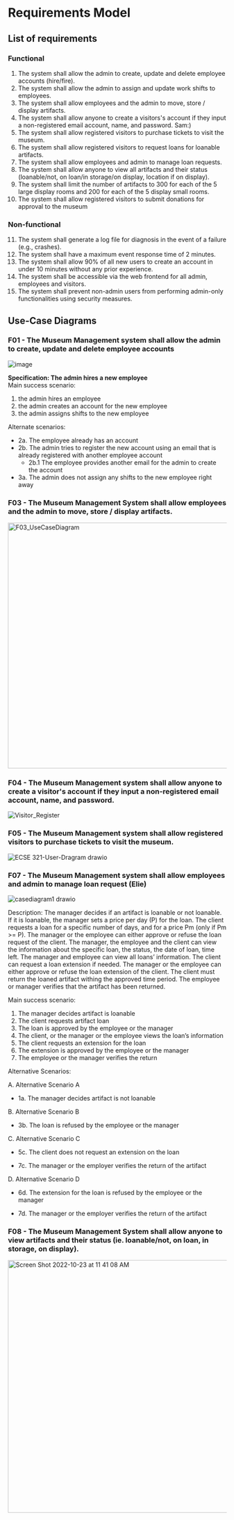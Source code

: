 # Requirements Model

## List of requirements

### Functional
1. The system shall allow the admin to create, update and delete employee accounts (hire/fire).
2. The system shall allow the admin to assign and update work shifts to employees.
3. The system shall allow employees and the admin to move, store / display artifacts.
4. The system shall allow anyone to create a visitors's account if they input a non-registered email account, name, and password. Sam:)
5. The system shall allow registered visitors to purchase tickets to visit the museum.
6. The system shall allow registered visitors to request loans for loanable artifacts.
7. The system shall allow employees and admin to manage loan requests.
8. The system shall allow anyone to view all artifacts and their status (loanable/not, on loan/in storage/on display, location if on display).
9. The system shall limit the number of artifacts to 300 for each of the 5 large display rooms and 200 for each of the 5 display small rooms.
10. The system shall allow registered visitors to submit donations for approval to the museum


### Non-functional
11. The system shall generate a log file for diagnosis in the event of a failure (e.g., crashes).
12. The system shall have a maximum event response time of 2 minutes.
13. The system shall allow 90% of all new users to create an account in under 10 minutes without any prior experience.
14. The system shall be accessible via the web frontend for all admin, employees and visitors.
15. The system shall prevent non-admin users from performing admin-only functionalities using security measures.



## Use-Case Diagrams
### F01 - The Museum Management system shall allow the admin to create, update and delete employee accounts

![image](https://user-images.githubusercontent.com/97963882/197402283-be8381b6-9bd3-4a8b-900c-3cc5b8cc41fa.png)

**Specification: The admin hires a new employee**  
Main success scenario:  
1. the admin hires an employee
2. the admin creates an account for the new employee
3. the admin assigns shifts to the new employee 
  
Alternate scenarios:  
* 2a. The employee already has an account
* 2b. The admin tries to register the new account using an email that is already registered with another employee account
  * 2b.1 The employee provides another email for the admin to create the account
* 3a. The admin does not assign any shifts to the new employee right away
### F03 - The Museum Management System shall allow employees and the admin to move, store / display artifacts.
<img width="565" alt="F03_UseCaseDiagram" src="https://user-images.githubusercontent.com/98911345/197401953-221a6925-67d9-427e-918b-81299b3393f0.png">

### F04 - The Museum Management system shall allow anyone to create a visitor's account if they input a non-registered email account, name, and password.
![Visitor_Register](https://user-images.githubusercontent.com/97861909/197402095-3cb094d3-267a-446e-a3d4-e7c236b35c5f.png)


### F05 - The Museum Management system shall allow registered visitors to purchase tickets to visit the museum. 

![ECSE 321-User-Dragram drawio](https://user-images.githubusercontent.com/92070091/196830112-40c62e0b-245e-4e08-942d-17802b8de012.png)

### F07 - The Museum Management system shall allow employees and admin to manage loan request (Elie)

![casediagram1 drawio](https://user-images.githubusercontent.com/90018206/197401714-3e604a19-7b5c-46ea-8610-d90bfb329fb2.png)

Description: The manager decides if an artifact is loanable or not loanable. If it is loanable, the manager sets a price per day (P) for the loan. The client requests a loan for a specific number of days, and for a price Pm (only if Pm >= P). The manager or the employee can either approve or refuse the loan request of the client. The manager, the employee and the client can view the information about the specific loan, the status, the date of loan, time left. The manager and employee can view all loans’ information. The client can request a loan extension if needed. The manager or the employee can either approve or refuse the loan extension of the client. The client must return the loaned artifact withing the approved time period. The employee or manager verifies that the artifact has been returned. 

Main success scenario:
1.	The manager decides artifact is loanable 
2.	The client requests artifact loan 
3.	The loan is approved by the employee or the manager 
4.	The client, or the manager or the employee views the loan’s information
5.	The client requests an extension for the loan
6.	The extension is approved by the employee or the manager 
7.	The employee or the manager verifies the return 

Alternative Scenarios:

A.	Alternative Scenario A

- 1a. The manager decides artifact is not loanable 

B.	Alternative Scenario B 

- 3b. The loan is refused by the employee or the manager 

C.	Alternative Scenario C

- 5c. The client does not request an extension on the loan 

- 7c. The manager or the employer verifies the return of the artifact

D.	Alternative Scenario D 

- 6d. The extension for the loan is refused by the employee or the manager

- 7d. The manager or the employer verifies the return of the artifact 

### F08 - The Museum Management System shall allow anyone to view artifacts and their status (ie. loanable/not, on loan, in storage, on display).

<img width="581" alt="Screen Shot 2022-10-23 at 11 41 08 AM" src="https://user-images.githubusercontent.com/49253947/197401750-7cd4249d-8b5b-458a-982b-7b58584c9b5a.png">
